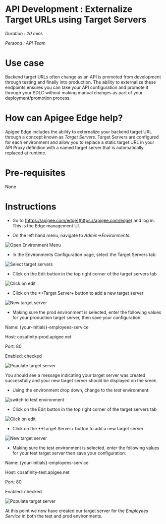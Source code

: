 # API Development : Externalize Target URLs using Target Servers

*Duration : 20 mins*

*Persona : API Team*

# Use case

Backend target URLs often change as an API is promoted from development through testing and finally into production. The ability to externalize these endpoints ensures you can take your API configuration and promote it through your SDLC without making manual changes as part of your deployment/promotion process.

# How can Apigee Edge help?

Apigee Edge includes the ability to externalize your backend target URL through a concept known as *Target Servers*. Target Servers are configured for each environment and allow you to replace a static target URL in your API Proxy definition with a named target server that is automatically replaced at runtime. 

# Pre-requisites

None

# Instructions

* Go to [https://apigee.com/edge](https://apigee.com/edge) and log in. This is the Edge management UI. 

* On the left hand menu, navigate to *Admin->Environments*:

![Open Environment Menu](./media/open-environments-menu.png)

* In the Environments Configuration page, select the Target Servers tab:

![Select target servers](./media/select-target-servers.png)

* Click on the Edit button in the top right corner of the target servers tab

![Click on edit](./media/click-on-edit.png)

* Click on the *+Target Server+ button to add a new target server

![New target server](./media/new-target-server.png)

* Making sure the prod environment is selected, enter the following values for your production target server, then save your configuration:

Name: {your-initials}-employees-service

Host: cosafinity-prod.apigee.net

Port: 80

Enabled: checked

![Populate target server](./media/populate-prod-target-server.png)

You should see a message indicating your target server was created successfully and your new target server should be displayed on the sreen.

* Using the environment drop down, change to the *test* environment:

![switch to test environment](./media/switch-to-test-environment.png)

* Click on the Edit button in the top right corner of the target servers tab

![Click on edit](./media/click-on-edit-test.png)

* Click on the *+Target Server+ button to add a new target server

![New target server](./media/new-target-server-test.png)

* Making sure the test environment is selected, enter the following values for your test target server then save your configuration:

Name: {your-initials}-employees-service

Host: cosafinity-test.apigee.net

Port: 80

Enabled: checked

![Populate target server](./media/populate-test-target-server.png)

At this point we now have created our target server for the *Employees Service* in both the test and prod environments. 
